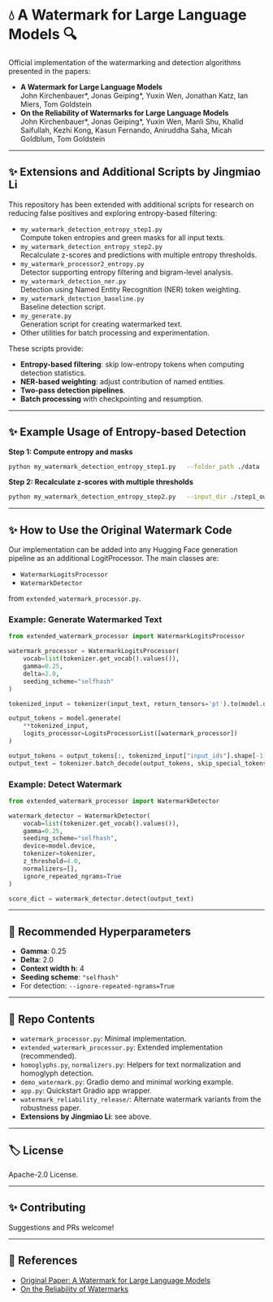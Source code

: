 # 💧 A Watermark for Large Language Models 🔍

Official implementation of the watermarking and detection algorithms presented in the papers:

- **A Watermark for Large Language Models**  
  John Kirchenbauer*, Jonas Geiping*, Yuxin Wen, Jonathan Katz, Ian Miers, Tom Goldstein
- **On the Reliability of Watermarks for Large Language Models**  
  John Kirchenbauer*, Jonas Geiping*, Yuxin Wen, Manli Shu, Khalid Saifullah, Kezhi Kong, Kasun Fernando, Aniruddha Saha, Micah Goldblum, Tom Goldstein

---

## ✨ Extensions and Additional Scripts by Jingmiao Li

This repository has been extended with additional scripts for research on reducing false positives and exploring entropy-based filtering:

- `my_watermark_detection_entropy_step1.py`  
  Compute token entropies and green masks for all input texts.
- `my_watermark_detection_entropy_step2.py`  
  Recalculate z-scores and predictions with multiple entropy thresholds.
- `my_watermark_processor2_entropy.py`  
  Detector supporting entropy filtering and bigram-level analysis.
- `my_watermark_detection_ner.py`  
  Detection using Named Entity Recognition (NER) token weighting.
- `my_watermark_detection_baseline.py`  
  Baseline detection script.
- `my_generate.py`  
  Generation script for creating watermarked text.
- Other utilities for batch processing and experimentation.

These scripts provide:
- **Entropy-based filtering**: skip low-entropy tokens when computing detection statistics.
- **NER-based weighting**: adjust contribution of named entities.
- **Two-pass detection pipelines**.
- **Batch processing** with checkpointing and resumption.

---

## ✨ Example Usage of Entropy-based Detection

**Step 1: Compute entropy and masks**
```bash
python my_watermark_detection_entropy_step1.py   --folder_path ./data   --gamma 0.25   --tokenizer meta-llama/Llama-3.1-8B   --ignore_repeated_bigrams   --max_tokens 200   --return_green_token_mask
```

**Step 2: Recalculate z-scores with multiple thresholds**
```bash
python my_watermark_detection_entropy_step2.py   --input_dir ./step1_outputs   --output_dir ./step2_outputs   --gamma 0.25   --z_threshold 4.0   --entropy_threshold 0.5 1.0 2.0   --mask_type bigram   --num_workers 4
```

---

## ✨ How to Use the Original Watermark Code

Our implementation can be added into any Hugging Face generation pipeline as an additional LogitProcessor. The main classes are:

- `WatermarkLogitsProcessor`
- `WatermarkDetector`

from `extended_watermark_processor.py`.

### Example: Generate Watermarked Text
```python
from extended_watermark_processor import WatermarkLogitsProcessor

watermark_processor = WatermarkLogitsProcessor(
    vocab=list(tokenizer.get_vocab().values()),
    gamma=0.25,
    delta=2.0,
    seeding_scheme="selfhash"
)

tokenized_input = tokenizer(input_text, return_tensors='pt').to(model.device)

output_tokens = model.generate(
    **tokenized_input,
    logits_processor=LogitsProcessorList([watermark_processor])
)

output_tokens = output_tokens[:, tokenized_input["input_ids"].shape[-1]:]
output_text = tokenizer.batch_decode(output_tokens, skip_special_tokens=True)[0]
```

### Example: Detect Watermark
```python
from extended_watermark_processor import WatermarkDetector

watermark_detector = WatermarkDetector(
    vocab=list(tokenizer.get_vocab().values()),
    gamma=0.25,
    seeding_scheme="selfhash",
    device=model.device,
    tokenizer=tokenizer,
    z_threshold=4.0,
    normalizers=[],
    ignore_repeated_ngrams=True
)

score_dict = watermark_detector.detect(output_text)
```

---

## 📝 Recommended Hyperparameters
- **Gamma**: 0.25
- **Delta**: 2.0
- **Context width h**: 4
- **Seeding scheme**: `"selfhash"`
- For detection: `--ignore-repeated-ngrams=True`

---

## 📁 Repo Contents

- `watermark_processor.py`: Minimal implementation.
- `extended_watermark_processor.py`: Extended implementation (recommended).
- `homoglyphs.py`, `normalizers.py`: Helpers for text normalization and homoglyph detection.
- `demo_watermark.py`: Gradio demo and minimal working example.
- `app.py`: Quickstart Gradio app wrapper.
- `watermark_reliability_release/`: Alternate watermark variants from the robustness paper.
- **Extensions by Jingmiao Li**: see above.

---

## 🏷 License

Apache-2.0 License.

---

## ✨ Contributing

Suggestions and PRs welcome!

---

## 🔗 References

- [Original Paper: A Watermark for Large Language Models](https://arxiv.org/abs/2306.04634)
- [On the Reliability of Watermarks](https://arxiv.org/abs/2308.00113)
